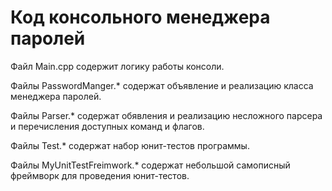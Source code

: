 # Код консольного менеджера паролей

Файл Main.cpp содержит логику работы консоли.

Файлы PasswordManger.* содержат объявление и реализацию класса менеджера паролей.

Файлы Parser.* содержат обявления и реализацию несложного парсера и перечисления
доступных команд и флагов.

Файлы Test.* содержат набор юнит-тестов программы.

Файлы MyUnitTestFreimwork.* содержат небольшой самописный фреймворк для 
проведения юнит-тестов.
